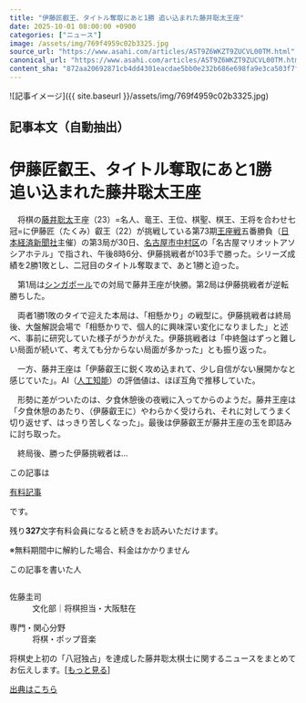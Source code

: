 ```yaml
---
title: "伊藤匠叡王、タイトル奪取にあと1勝 追い込まれた藤井聡太王座"
date: 2025-10-01 08:00:00 +0900
categories: ["ニュース"]
image: /assets/img/769f4959c02b3325.jpg
source_url: "https://www.asahi.com/articles/AST9Z6WKZT9ZUCVL00TM.html"
canonical_url: "https://www.asahi.com/articles/AST9Z6WKZT9ZUCVL00TM.html"
content_sha: "872aa20692871cb4dd4301eacdae5bb0e232b686e698fa9e3ca503f7f95684ff"
---
```


![記事イメージ]({{ site.baseurl }}/assets/img/769f4959c02b3325.jpg)

## 記事本文（自動抽出）
<div><main role="main" id="main"><p></p><div class="y_Qv3"><h1>伊藤匠叡王、タイトル奪取にあと1勝　追い込まれた藤井聡太王座</h1></div><p id="gsm_above_SnsUtilityArea"></p><p x-component-name="CommentHeadline" x-component-data='{"commentCount":0,"commentators":[],"mode":"pc"}'></p><div class="nfyQp"><p>　将棋の<a href="//www.asahi.com/topics/word/%E8%97%A4%E4%BA%95%E8%81%A1%E5%A4%AA.html" title="藤井聡太 のトピックスを開く" class="eWgMZ">藤井聡太</a>王座（23）=名人、竜王、王位、棋聖、棋王、王将を合わせ七冠=に伊藤匠（たくみ）叡王（22）が挑戦している第73期<a href="//www.asahi.com/topics/word/%E7%8E%8B%E5%BA%A7%E6%88%A6.html" title="王座戦 のトピックスを開く" class="eWgMZ">王座戦</a>五番勝負（<a href="//www.asahi.com/topics/word/%E6%97%A5%E6%9C%AC%E7%B5%8C%E6%B8%88%E6%96%B0%E8%81%9E%E7%A4%BE.html" title="日本経済新聞社 のトピックスを開く" class="eWgMZ">日本経済新聞社</a>主催）の第3局が30日、<a href="//www.asahi.com/topics/word/%E5%90%8D%E5%8F%A4%E5%B1%8B%E5%B8%82.html" title="名古屋市 のトピックスを開く" class="eWgMZ">名古屋市</a><a href="//www.asahi.com/topics/word/%E4%B8%AD%E6%9D%91%E5%8C%BA.html" title="中村区 のトピックスを開く" class="eWgMZ">中村区</a>の「名古屋マリオットアソシアホテル」で指され、午後8時6分、伊藤挑戦者が103手で勝った。シリーズ成績を2勝1敗とし、二冠目のタイトル奪取まで、あと1勝と迫った。</p><p>　第1局は<a href="//www.asahi.com/topics/word/%E3%82%B7%E3%83%B3%E3%82%AC%E3%83%9D%E3%83%BC%E3%83%AB.html" title="シンガポール のトピックスを開く" class="eWgMZ">シンガポール</a>での対局で藤井王座が快勝。第2局は伊藤挑戦者が逆転勝ちした。</p><p>　両者1勝1敗のタイで迎えた本局は、「相懸かり」の戦型に。伊藤挑戦者は終局後、大盤解説会場で「相懸かりで、個人的に興味深い変化になりました」と述べ、事前に研究していた様子がうかがえた。伊藤挑戦者は「中終盤はずっと難しい局面が続いて、考えても分からない局面が多かった」とも振り返った。</p><p>　一方、藤井王座は「伊藤叡王に鋭く攻め込まれて、少し自信がない展開かなと感じていた」。AI（<a href="//www.asahi.com/topics/word/%E4%BA%BA%E5%B7%A5%E7%9F%A5%E8%83%BD%EF%BC%88%EF%BC%A1%EF%BC%A9%EF%BC%89.html" title="人工知能 のトピックスを開く" class="eWgMZ">人工知能</a>）の評価値は、ほぼ互角で推移していた。</p><p>　形勢に差がついたのは、夕食休憩後の夜戦に入ってからのようだ。藤井王座は「夕食休憩のあたり、（伊藤叡王に）やわらかく受けられ、それに対してうまく切り返せず、はっきり苦しくなった」。最後は伊藤叡王が藤井王座の玉を即詰みに討ち取った。</p><p class="Lujdo">　終局後、勝った伊藤挑戦者は…</p></div><p></p><div class="NbZMW"><div class="PxAm1"><p>この記事は</p><img src="//www.asahicom.jp/images/icon_key_gold.png" alt><a href="//www.asahi.com/news/gold.html?iref=com_1kiji_g_0">有料記事</a><p>です。</p><span class="Zgt88">残り<b>327</b>文字</span><span class="hideFromApp">有料会員になると続きをお読みいただけます。</span></div><p class="eQShK">※無料期間中に解約した場合、料金はかかりません</p></div><div x-component-name="WriterProfile" x-component-data='{"writerProfile":{"writerProfileList":[{"name":"佐藤圭司","code":"a1eedfe37a900be5389a19392d6f6d8e77dbf23dc345a89d2bfff4cce02f90f5","department":"文化部","role":"将棋担当・大阪駐在","specialtyAndInterest":"将棋・ポップ音楽","isFollowed":false,"introduction":"岡山市出身。日本興業銀行勤務後、1993年に入社。奈良、福井、高知での勤務を経て2001年から主に大阪本社で将棋やポップ音楽、放送などを担当。2016年、将棋ペンクラブ大賞の観戦記部門で大賞を受賞。著作は「藤井聡太のいる時代」（朝日新聞出版、共著）など。","iconImageUrl":"https://profile-image.kraken.asahi.com/a1eedfe37a900be5389a19392d6f6d8e77dbf23dc345a89d2bfff4cce02f90f5","canSendFanLetter":false}],"isWriterFollowAvailableMember":false},"isFreeArea":true}'><div id="writerProfile" class="yT62y"><p class="FPrYd">この記事を書いた人</p><div class="jdPPS"><div class="zRkIz"><a href="/reporter-bio/a1eedfe37a900be5389a19392d6f6d8e77dbf23dc345a89d2bfff4cce02f90f5?iref=article_reporter_profile" class="CES5K"></a><div class="iKuvI"><figure class="BKNFc"><img src="https://profile-image.kraken.asahi.com/a1eedfe37a900be5389a19392d6f6d8e77dbf23dc345a89d2bfff4cce02f90f5" alt></figure><dl class="WptL0"><dt>佐藤圭司</dt><dd>文化部｜将棋担当・大阪駐在</dd></dl></div><dl class="PXedm"><dt>専門・関心分野</dt><dd>将棋・ポップ音楽</dd></dl></div></div></div></div><p x-component-name="ArticleCommentList" x-component-data='{"commentCount":0,"commentList":[],"shareUrlBase":"https://www.asahi.com/articles/AST9Z6WKZT9ZUCVL00TM.html","articleId":"AST9Z6WKZT9ZUCVL00TM","commentIdParam":"","equalCommentIdIndex":-1,"isAuthorized":false,"isFreePlan":false,"isPaidMember":false,"isPresent":false,"isHazard":false,"freeUrlBase":"//www.asahi.com","digitalUrlBase":"//digital.asahi.com"}'></p><div class="GA13d"><div class="eGTLS"><p>将棋史上初の「八冠独占」を達成した藤井聡太棋士に関するニュースをまとめてお伝えします。[<a href="https://www.asahi.com/topics/AP-1981b328-80c2-47da-959b-228bbe0e9d1d/?iref=kijishita_link">もっと見る</a>]</p></div></div></main></div>

[出典はこちら](https://www.asahi.com/articles/AST9Z6WKZT9ZUCVL00TM.html)
